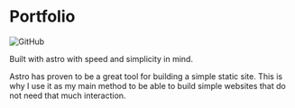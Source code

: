 # Portfolio

![GitHub][license]

Built with astro with speed and simplicity in mind.

Astro has proven to be a great tool for building a simple static site. This is
why I use it as my main method to be able to build simple websites that do not
need that much interaction.

[license]: https://img.shields.io/github/license/jeyceedotdev/portfolio
